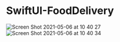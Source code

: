 # SwiftUI-FoodDelivery
![Screen Shot 2021-05-06 at 10 40 27](https://user-images.githubusercontent.com/44455600/117238735-a47d6080-ae57-11eb-822e-d83c0948e30a.png)
![Screen Shot 2021-05-06 at 10 40 34](https://user-images.githubusercontent.com/44455600/117238740-a5ae8d80-ae57-11eb-90ce-2e65fba3bd17.png)
